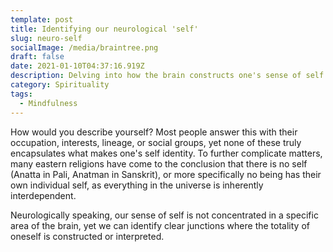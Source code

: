 ```yaml
---
template: post
title: Identifying our neurological 'self'
slug: neuro-self
socialImage: /media/braintree.png
draft: false
date: 2021-01-10T04:37:16.919Z
description: Delving into how the brain constructs one's sense of self.
category: Spirituality
tags:
  - Mindfulness
---
```

How would you describe yourself? Most people answer this with their occupation, interests, lineage, or social groups, yet none of these truly encapsulates what makes one's self identity. To further complicate matters, many eastern religions have come to the conclusion that there is no self (Anatta in Pali, Anatman in Sanskrit), or more specifically no being has their own individual self, as everything in the universe is inherently interdependent.

Neurologically speaking, our sense of self is not concentrated in a specific area of the brain, yet we can identify clear junctions where the totality of oneself is constructed or interpreted.